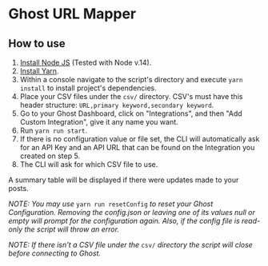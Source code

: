# Ghost URL Mapper

## How to use

1. [Install Node JS](https://nodejs.org/en/download/) (Tested with Node v.14).
2. [Install Yarn](https://classic.yarnpkg.com/en/docs/install/#debian-stable).
3. Within a console navigate to the script's directory and execute `yarn install` to install project's dependencies.
4. Place your CSV files under the `csv/` directory. CSV's must have this header structure: `URL,primary keyword,secondary keyword`.
5. Go to your Ghost Dashboard, click on "Integrations", and then "Add Custom Integration", give it any name you want.
6. Run `yarn run start`.
7. If there is no configuration value or file set, the CLI will automatically ask for an API Key and an API URL that can be found on the Integration you created on step 5.
8. The CLI will ask for which CSV file to use.

A summary table will be displayed if there were updates made to your posts.
 
*NOTE: You may use*  `yarn run resetConfig` *to reset your Ghost Configuration. Removing the config.json or leaving one of its values null or empty will prompt for the configuration again. Also, if the config file is read-only the script will throw an error.* 

*NOTE: If there isn't a CSV file under the* `csv/` *directory the script will close before connecting to Ghost.*